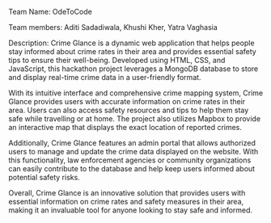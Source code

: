 Team Name: OdeToCode

Team members: Aditi Sadadiwala, Khushi Kher, Yatra Vaghasia

Description: 
Crime Glance is a dynamic web application that helps people stay informed about crime rates in their area and provides essential safety tips to ensure their well-being. Developed using HTML, CSS, and JavaScript, this hackathon project leverages a MongoDB database to store and display real-time crime data in a user-friendly format.

With its intuitive interface and comprehensive crime mapping system, Crime Glance provides users with accurate information on crime rates in their area. Users can also access safety resources and tips to help them stay safe while travelling or at home. The project also utilizes Mapbox to provide an interactive map that displays the exact location of reported crimes.

Additionally, Crime Glance features an admin portal that allows authorized users to manage and update the crime data displayed on the website. With this functionality, law enforcement agencies or community organizations can easily contribute to the database and help keep users informed about potential safety risks.

Overall, Crime Glance is an innovative solution that provides users with essential information on crime rates and safety measures in their area, making it an invaluable tool for anyone looking to stay safe and informed.
